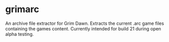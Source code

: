 grimarc
=======

An archive file extractor for Grim Dawn. Extracts the current .arc game files containing the games content. Currently intended for build 21 during open alpha testing.
